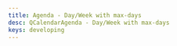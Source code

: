 ```yaml
---
title: Agenda - Day/Week with max-days
desc: QCalendarAgenda - Day/Week with max-days
keys: developing
---
```


<example-viewer
  title="Day/Week with max-days"
  file="AgendaDayWeekMaxDays"
  codepen-title="QCalendarAgenda"
/>
